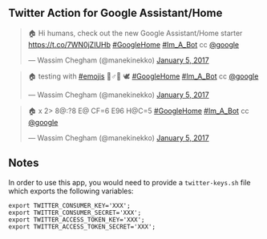 ## Twitter Action for Google Assistant/Home

<blockquote class="twitter-tweet" data-lang="en"><p lang="en" dir="ltr">🏠 Hi humans, check out the new Google Assistant/Home starter <a href="https://t.co/7WN0jZIUHb">https://t.co/7WN0jZIUHb</a> <a href="https://twitter.com/hashtag/GoogleHome?src=hash">#GoogleHome</a> <a href="https://twitter.com/hashtag/Im_A_Bot?src=hash">#Im_A_Bot</a> cc <a href="https://twitter.com/Google">@google</a></p>&mdash; Wassim Chegham (@manekinekko) <a href="https://twitter.com/manekinekko/status/816873748074795008">January 5, 2017</a></blockquote>
<script async src="//platform.twitter.com/widgets.js" charset="utf-8"></script>


<blockquote class="twitter-tweet" data-lang="en"><p lang="en" dir="ltr">🏠 testing with <a href="https://twitter.com/hashtag/emojis?src=hash">#emojis</a> 🙋♂🙋 🕊 <a href="https://twitter.com/hashtag/GoogleHome?src=hash">#GoogleHome</a> <a href="https://twitter.com/hashtag/Im_A_Bot?src=hash">#Im_A_Bot</a> cc <a href="https://twitter.com/Google">@google</a></p>&mdash; Wassim Chegham (@manekinekko) <a href="https://twitter.com/manekinekko/status/816874354105614336">January 5, 2017</a></blockquote>
<script async src="//platform.twitter.com/widgets.js" charset="utf-8"></script>


<blockquote class="twitter-tweet" data-lang="en"><p lang="pt" dir="ltr">🏠 x 2&gt; 8@:?8 E@ CF=6 E96 H@C=5 <a href="https://twitter.com/hashtag/GoogleHome?src=hash">#GoogleHome</a> <a href="https://twitter.com/hashtag/Im_A_Bot?src=hash">#Im_A_Bot</a> cc <a href="https://twitter.com/Google">@google</a></p>&mdash; Wassim Chegham (@manekinekko) <a href="https://twitter.com/manekinekko/status/816880688347672576">January 5, 2017</a></blockquote>
<script async src="//platform.twitter.com/widgets.js" charset="utf-8"></script>

## Notes

In order to use this app, you would need to provide a `twitter-keys.sh` file which exports the following variables:

```
export TWITTER_CONSUMER_KEY='XXX';
export TWITTER_CONSUMER_SECRET='XXX';
export TWITTER_ACCESS_TOKEN_KEY='XXX';
export TWITTER_ACCESS_TOKEN_SECRET='XXX';
```

